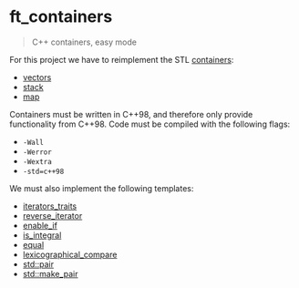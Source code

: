 # ft_containers
> C++ containers, easy mode

For this project we have to reimplement the STL [containers](https://www.cplusplus.com/reference/stl/):

* [vectors](https://www.cplusplus.com/reference/vector/vector/)
* [stack](https://www.cplusplus.com/reference/stack/stack/)
* [map](https://www.cplusplus.com/reference/map/map/)

Containers must be written in C++98, and therefore only provide functionality from C++98. Code must be
compiled with the following flags:

* `-Wall`
* `-Werror`
* `-Wextra`
* `-std=c++98`

We must also implement the following templates:

* [iterators_traits](https://www.cplusplus.com/reference/iterator/iterator_traits)
* [reverse_iterator](https://www.cplusplus.com/reference/iterator/reverse_iterator)
* [enable_if](https://www.cplusplus.com/reference/type_traits/enable_if)
* [is_integral](https://www.cplusplus.com/reference/type_traits/is_integral)
* [equal](https://www.cplusplus.com/reference/algorithm/equal)
* [lexicographical_compare](https://www.cplusplus.com/reference/algorithm/lexicographical_compare)
* [std::pair](https://www.cplusplus.com/reference/utility/pair)
* [std::make_pair](https://www.cplusplus.com/reference/utility/make_pair)

